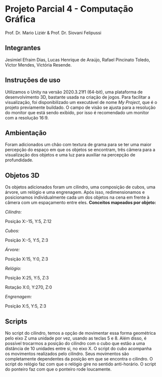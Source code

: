 # Projeto Parcial 4 - Computação Gráfica
Prof. Dr. Mario Liziér & Prof. Dr. Siovani Felipussi

## Integrantes
Jesimiel Efraim Dias,
Lucas Henrique de Araújo,
Rafael Pincinato Toledo,
Victor Mendes,
Victória Resende.

## Instruções de uso
Utilizamos o Unity na versão 2020.3.21f1 (64-bit), uma plataforma de desenvolvimento 3D, bastante usada na criação de jogos.
Para facilitar a visualização, foi disponibilizado um executável de nome *My Project*, que é o projeto previamente buildado. O campo de visão se ajusta para a resolução do monitor que está sendo exibido, por isso é recomendado um monitor com a resolução 16:9.

## Ambientação
Foram adicionados um chão com textura de grama para se ter uma maior percepção do espaço em que os objetos se encontram, três câmera para a visualização dos objetos e uma luz para auxiliar na percepção de profundidade.

##  Objetos 3D
Os objetos adicionados foram um cilindro, uma composição de cubos, uma árvore, um relógio e uma engrenagem. Após isso, redimensionamos e posicionamos individualmente cada um dos objetos na cena em frente à câmera com um espaçamento entre eles.
**Conceitos mapeados por objeto:**

*Cilindro:*

Posição
X:-15, Y:5, Z:12


*Cubos:*

Posição
X:-5, Y:5, Z:3


*Árvore:*

Posição
X:15, Y:0, Z:3


*Relógio:*

Posição
X:25, Y:5, Z:3

Rotação
X:0, Y:270, Z:0


*Engrenagem:*

Posição
X:5, Y:5, Z:3


## Scripts
No script do cilindro, temos a opção de movimentar essa forma geométrica pelo eixo Z uma unidade por vez, usando as teclas 5 e 8.
Além disso, é possível trocarmos a posição do cilindro com o cubo que estão a uma distância de 10 unidades entre si, no eixo X.
O script do cubo acompanha os movimentos realizados pelo cilindro. Seus movimentos são completamente dependentes da posição em que se encontra o cilindro.
O script do relógio faz com que o relógio gire no sentido anti-horário.
O script do ponteiro faz com que o ponteiro rode loucamente.
